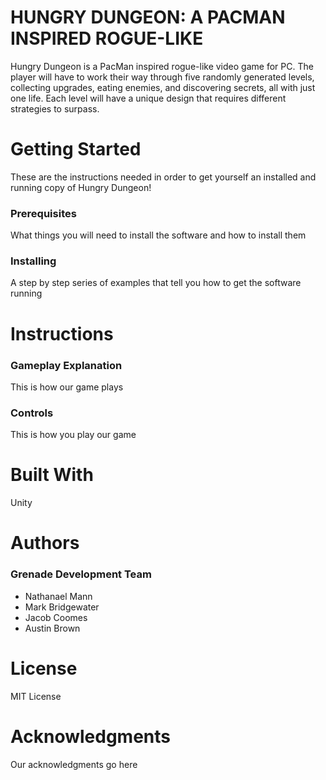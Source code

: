 # **HUNGRY DUNGEON: A PACMAN INSPIRED ROGUE-LIKE**

Hungry Dungeon is a PacMan inspired rogue-like video game for PC. The player will have to work their way through five randomly generated levels, collecting upgrades, eating enemies, and discovering secrets, all with just one life. Each level will have a unique design that requires different strategies to surpass. 

# **Getting Started**

These are the instructions needed in order to get yourself an installed and running copy of Hungry Dungeon!

### **Prerequisites**

What things you will need to install the software and how to install them

### **Installing**

A step by step series of examples that tell you how to get the software running

# **Instructions**

### Gameplay Explanation

This is how our game plays

### Controls

This is how you play our game

# **Built With**

Unity

# **Authors**

### Grenade Development Team
* Nathanael Mann
* Mark Bridgewater
* Jacob Coomes
* Austin Brown

# **License**

MIT License

# **Acknowledgments**

Our acknowledgments go here

